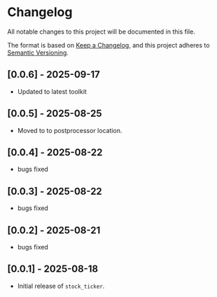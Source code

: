 # Changelog

All notable changes to this project will be documented in this file.

The format is based on [Keep a Changelog](https://keepachangelog.com/en/1.0.0/), 
and this project adheres to [Semantic Versioning](https://semver.org/spec/v2.0.0.html).

## [0.0.6] - 2025-09-17
- Updated to latest toolkit

## [0.0.5] - 2025-08-25
- Moved to to postprocessor location.

## [0.0.4] - 2025-08-22
- bugs fixed

## [0.0.3] - 2025-08-22
- bugs fixed

## [0.0.2] - 2025-08-21
- bugs fixed

## [0.0.1] - 2025-08-18
- Initial release of `stock_ticker`.